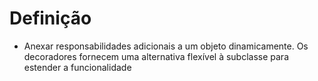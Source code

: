 # Definição
- Anexar responsabilidades adicionais a um objeto dinamicamente. Os decoradores fornecem uma alternativa flexível à subclasse para estender a funcionalidade
